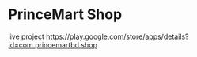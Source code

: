 # PrinceMart Shop
live project 
https://play.google.com/store/apps/details?id=com.princemartbd.shop
